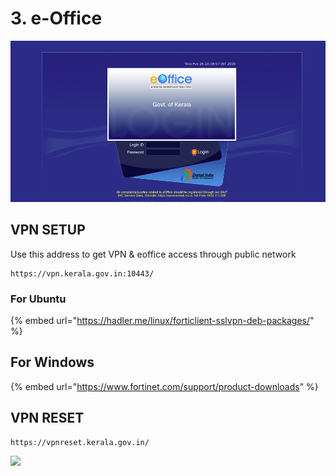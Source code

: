 # 3. e-Office

![](../.gitbook/assets/eoffice.png)

## VPN SETUP&#x20;

Use this address to get VPN & eoffice access through public network

```
https://vpn.kerala.gov.in:10443/
```

### For Ubuntu

{% embed url="https://hadler.me/linux/forticlient-sslvpn-deb-packages/" %}

## For Windows

{% embed url="https://www.fortinet.com/support/product-downloads" %}

## VPN RESET

```
https://vpnreset.kerala.gov.in/
```



![](<../.gitbook/assets/29105-work-in-progress (1).gif>)
